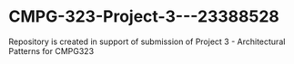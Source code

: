 # CMPG-323-Project-3---23388528
Repository is created in support of submission of Project 3 - Architectural Patterns for CMPG323
